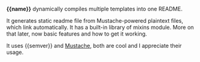 **{{name}}** dynamically compiles multiple templates into one README.

It generates static readme file from Mustache-powered plaintext files,
which link automatically. It has a built-in library of mixins module.
More on that later, now basic features and how to get it working.

It uses {{semver}} and [Mustache](http://mustache.github.io),
both are cool and I appreciate their usage.
